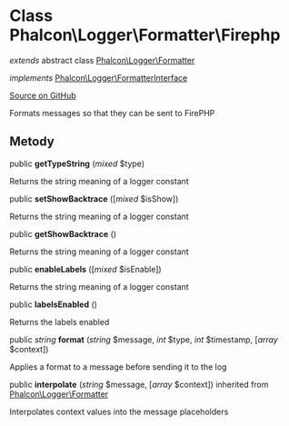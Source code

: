 # Class **Phalcon\\Logger\\Formatter\\Firephp**

*extends* abstract class [Phalcon\Logger\Formatter](/en/3.1.2/api/Phalcon_Logger_Formatter)

*implements* [Phalcon\Logger\FormatterInterface](/en/3.1.2/api/Phalcon_Logger_FormatterInterface)

<a href="https://github.com/phalcon/cphalcon/blob/master/phalcon/logger/formatter/firephp.zep" class="btn btn-default btn-sm">Source on GitHub</a>

Formats messages so that they can be sent to FirePHP

## Metody

public **getTypeString** (*mixed* $type)

Returns the string meaning of a logger constant

public **setShowBacktrace** ([*mixed* $isShow])

Returns the string meaning of a logger constant

public **getShowBacktrace** ()

Returns the string meaning of a logger constant

public **enableLabels** ([*mixed* $isEnable])

Returns the string meaning of a logger constant

public **labelsEnabled** ()

Returns the labels enabled

public *string* **format** (*string* $message, *int* $type, *int* $timestamp, [*array* $context])

Applies a format to a message before sending it to the log

public **interpolate** (*string* $message, [*array* $context]) inherited from [Phalcon\Logger\Formatter](/en/3.1.2/api/Phalcon_Logger_Formatter)

Interpolates context values into the message placeholders